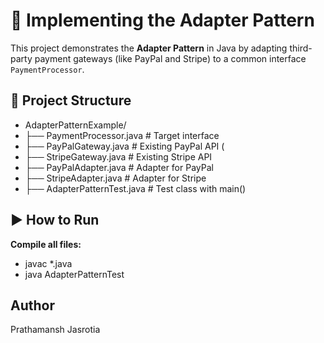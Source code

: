 # 🔌 Implementing the Adapter Pattern

This project demonstrates the **Adapter Pattern** in Java by adapting third-party payment gateways (like PayPal and Stripe) to a common interface `PaymentProcessor`.

## 📁 Project Structure

- AdapterPatternExample/
- ├── PaymentProcessor.java # Target interface
- ├── PayPalGateway.java # Existing PayPal API (
- ├── StripeGateway.java # Existing Stripe API 
- ├── PayPalAdapter.java # Adapter for PayPal
- ├── StripeAdapter.java # Adapter for Stripe
- ├── AdapterPatternTest.java # Test class with main()

## ▶️ How to Run

**Compile all files:**
   
   - javac *.java
   - java AdapterPatternTest


## Author
Prathamansh Jasrotia
